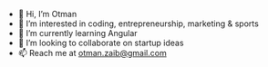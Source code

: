 - 👋 Hi, I’m Otman
- 👀 I’m interested in coding, entrepreneurship, marketing & sports
- 🌱 I’m currently learning Angular
- 💞️ I’m looking to collaborate on startup ideas
- 📫 Reach me at otman.zaib@gmail.com

<!---
Klass-A/Klass-A is a ✨ special ✨ repository because its `README.md` (this file) appears on your GitHub profile.
You can click the Preview link to take a look at your changes.
--->
